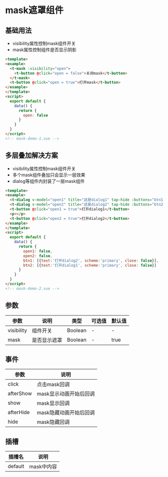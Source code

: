 # mask遮罩组件


## 基础用法

+ visibility属性控制mask组件开关
+ mask属性控制组件是否显示阴影

```html
<template>
<example>
  <t-mask :visibility="open">
    <t-button @click="open = false">关闭mask</t-button>
  </t-mask>
  <t-button @click="open = true">打开mask</t-button>
</example>
</template>
<script>
  export default {
    data() {
      return {
        open: false
      }
    }
  }
</script>
<!-- mask-demo-1.vue -->
```

## 多层叠加解决方案

+ visibility属性控制mask组件开关
+ 多个mask组件叠加只会显示一层效果
+ dialog等组件内封装了一层mask组件

```html
<template>
<example>
  <t-dialog v-model="open1" title="这是dialog1" tap-hide :buttons="btn1" @click="open2 = true"></t-dialog>
  <t-dialog v-model="open2" title="这是dialog2" tap-hide :buttons="btn2" @click="open1 = true"></t-dialog>
  <t-button @click="open1 = true">打开dialog1</t-button>
  <p></p>
  <t-button @click="open2 = true">打开dialog2</t-button>
</example>
</template>
<script>
  export default {
    data() {
      return {
        open1: false,
        open2: false,
        btn1: [{text:'打开dialog2', scheme:'primary', close: false}],
        btn2: [{text:'打开dialog1', scheme:'primary', close: false}]
      }
    }
  }
</script>
<!-- mask-demo-2.vue -->
```
## 参数
  | 参数      | 说明    | 类型      | 可选值       | 默认值   |
  |---------- |-------- |---------- |-------------  |-------- |
  | visibility     | 组件开关   | Boolean  |   -   |   -   |
  | mask     | 是否显示遮罩   | Boolean    |  - |     true   |

## 事件
  | 参数      | 说明    |
  |---------- |-------- |
  | click     | 点击mask回调   |
  | afterShow     | mask显示动画开始后回调   |
  | show     | mask显示回调   |
  | afterHide     | mask隐藏动画开始后回调   |
  | hide     | mask隐藏回调   |
## 插槽
  | 插槽名      | 说明    |
  |---------- |-------- |
  | default     | mask中内容   |